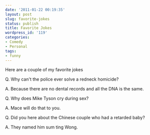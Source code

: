 ```yaml
---
date: '2011-01-22 00:19:35'
layout: post
slug: favorite-jokes
status: publish
title: Favorite Jokes
wordpress_id: '119'
categories:
- Comedy
- Personal
tags:
- funny
---
```


Here are a couple of my favorite jokes

Q. Why can't the police ever solve a redneck homicide?

A. Because there are no dental records and all the DNA is the same.

Q. Why does Mike Tyson cry during sex?

A. Mace will do that to you.

Q. Did you here about the Chinese couple who had a retarded baby?

A. They named him sum ting Wong. 

